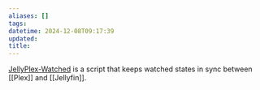 ```yaml
---
aliases: []
tags: 
datetime: 2024-12-08T09:17:39
updated: 
title:
---
```

[JellyPlex-Watched](https://github.com/luigi311/JellyPlex-Watched) is a script that keeps watched states in sync between [[Plex]] and [[Jellyfin]].
